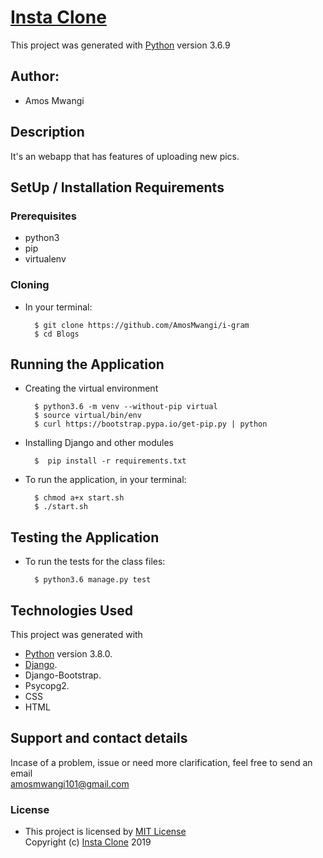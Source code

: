 # [Insta Clone](https://github.com/AmosMwangi/i-gram.git)


This project was generated with [Python](https://www.python.org/) version 3.6.9 <br>

## Author: 
* Amos Mwangi

## Description
It's an webapp that has features of uploading new pics. 



## SetUp / Installation Requirements
### Prerequisites
* python3
* pip
* virtualenv

### Cloning
* In your terminal:

        $ git clone https://github.com/AmosMwangi/i-gram
        $ cd Blogs

## Running the Application
* Creating the virtual environment

        $ python3.6 -m venv --without-pip virtual
        $ source virtual/bin/env
        $ curl https://bootstrap.pypa.io/get-pip.py | python

* Installing Django and other modules

        $  pip install -r requirements.txt

* To run the application, in your terminal:

        $ chmod a+x start.sh
        $ ./start.sh

## Testing the Application
* To run the tests for the class files:

        $ python3.6 manage.py test

## Technologies Used
  This project was generated with
  * [Python](https://www.python.org/) version 3.8.0. 
  * [Django](https://www.fullstackpython.com/django.html).
  * Django-Bootstrap.
  * Psycopg2.
  * CSS
  * HTML

## Support and contact details
 Incase of a problem, issue or need more clarification, feel free to send an email<br> amosmwangi101@gmail.com <br>



### License
* This project is licensed by [MIT License](LICENSE.txt)<br>
  Copyright (c) [Insta Clone](https://github.com/AmosMwangi/i-gram) 2019<br>
